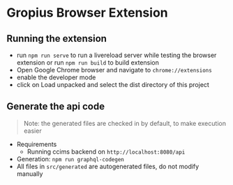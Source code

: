 # Gropius Browser Extension

## Running the extension

- run `npm run serve` to run a livereload server while testing the browser extension or run `npm run build` to build extension
- Open Google Chrome browser and navigate to `chrome://extensions`
- enable the developer mode
- click on Load unpacked and select the dist directory of this project

## Generate the api code

> Note: the generated files are checked in by default, to make execution easier

- Requirements
  - Running ccims backend on `http://localhost:8080/api`
- Generation: `npm run graphql-codegen`
- All files in `src/generated` are autogenerated files, do not modify manually
